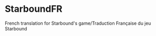 StarboundFR
===========

French translation for Starbound's game/Traduction Française du jeu Starbound
